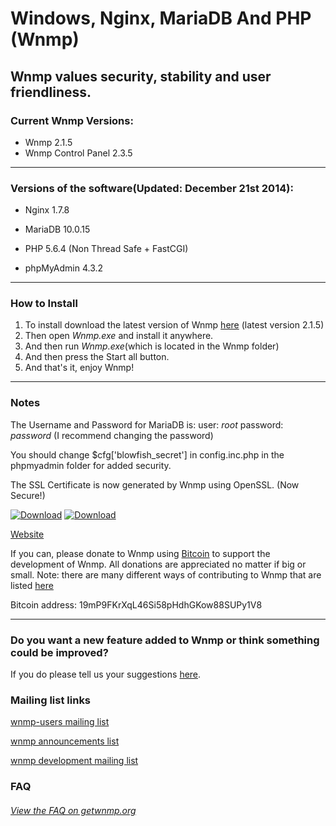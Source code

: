 Windows, Nginx, MariaDB And PHP (Wnmp)
======================================
Wnmp values security, stability and user friendliness.
------------------------------------------------------

### Current Wnmp Versions:

  * Wnmp 2.1.5
  * Wnmp Control Panel 2.3.5

----

### Versions of the software(Updated: December 21st 2014):

  * Nginx 1.7.8

  * MariaDB 10.0.15

  * PHP 5.6.4 (Non Thread Safe + FastCGI)

  * phpMyAdmin 4.3.2
  
----

### How to Install

  1. To install download the latest version of Wnmp [here][1] (latest version 2.1.5)
  2. Then open *Wnmp.exe* and install it anywhere.
  3. And then run *Wnmp.exe*(which is located in the Wnmp folder)
  4. And then press the Start all button.
  5. And that's it, enjoy Wnmp!


----

### Notes

The Username and Password for MariaDB is: user: *root* password: *password* (I recommend changing the password)

You should change $cfg['blowfish_secret'] in config.inc.php in the phpmyadmin folder for added security.

The SSL Certificate is now generated by Wnmp using OpenSSL. (Now Secure!)

[![Download][3]][1]
[![Download][4]][5]

[Website](https://www.getwnmp.org)

If you can, please donate to Wnmp using [Bitcoin][2] to support the development of Wnmp. All donations are appreciated no matter if big or small. Note: there are many different ways of contributing to Wnmp that are listed [here][11]

Bitcoin address: 19mP9FKrXqL46Si58pHdhGKow88SUPy1V8

----

### Do you want a new feature added to Wnmp or think something could be improved?

If you do please tell us your suggestions [here][10].

### Mailing list links

[wnmp-users mailing list][7]

[wnmp announcements list][8]

[wnmp development mailing list][9]

### FAQ

###### [View the FAQ on getwnmp.org][6]


[1]: http://sourceforge.net/projects/wnmp-env/files/latest/download
[2]: bitcoin:19mP9FKrXqL46Si58pHdhGKow88SUPy1V8?message=donation
[3]: https://s0.wp.com/imgpress?url=https://www.getwnmp.org/wp-content/uploads/2014/05/download_icon_128x128x32.png
[4]: https://s0.wp.com/imgpress?url=http%3A%2F%2Fs1.softpedia-static.com/base_img/softpedia_free_award_f.gif
[5]: http://www.softpedia.com/get/Internet/Servers/Server-Tools/Kurt-Wnmp.shtml
[6]: https://www.getwnmp.org/faq
[7]: http://mailman.getwnmp.org/mailman/listinfo/wnmp-users
[8]: http://mailman.getwnmp.org/mailman/listinfo/wnmp-announce
[9]: http://mailman.getwnmp.org/mailman/listinfo/wnmp-dev
[10]: https://github.com/wnmp/wnmp/issues/new
[11]: https://www.getwnmp.org/contributing
